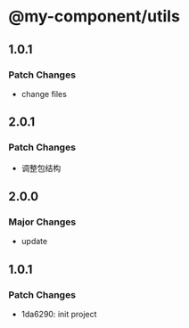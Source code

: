 # @my-component/utils

## 1.0.1

### Patch Changes

- change files

## 2.0.1

### Patch Changes

- 调整包结构

## 2.0.0

### Major Changes

- update

## 1.0.1

### Patch Changes

- 1da6290: init project

